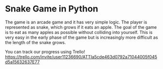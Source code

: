 # Snake Game in Python
The game is an arcade game and it has very simple logic.
The player is represented as snake, which grows if it eats an apple. The goal of the game is to eat as many apples as possible without colliding into yourself. This is very easy in the early phase of the game but is increasingly more difficult as the length of the snake grows.

You can track our progress using Trello!
https://trello.com/invite/user11236690/ATTIa5cde463d0792a71044005f045d5a15632637E77
